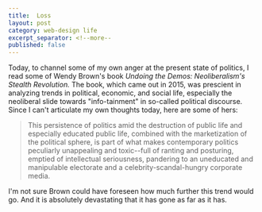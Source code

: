```yaml
---
title:  Loss
layout: post
category: web-design life
excerpt_separator: <!--more--
published: false
---
```


Today, to channel some of my own anger at the present state of politics, I read some of Wendy Brown's book *Undoing the Demos: Neoliberalism's Stealth Revolution.* <!--more-->The book, which came out in 2015, was prescient in analyzing trends in political, economic, and social life, especially the neoliberal slide towards "info-tainment" in so-called political discourse. Since I can't articulate my own thoughts today, here are some of hers:

> This persistence of politics amid the destruction of public life and especially educated public life, combined with the marketization of the political sphere, is part of what makes contemporary politics peculiarly unappealing and toxic--full of ranting and posturing, emptied of intellectual seriousness, pandering to an uneducated and manipulable electorate and a celebrity-scandal-hungry corporate media.

I'm not sure Brown could have foreseen how much further this trend would go. And it is absolutely devastating that it has gone as far as it has.
